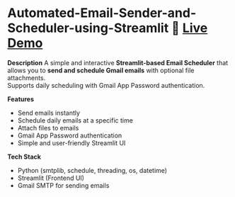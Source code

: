 # Automated-Email-Sender-and-Scheduler-using-Streamlit 🔗 [Live Demo](https://polapranithkumarreddy.github.io/Automated-Email-Sender-and-Scheduler-using-Streamlit/) 

**Description** 
A simple and interactive **Streamlit-based Email Scheduler** that allows you to **send and schedule Gmail emails** with optional file attachments.  
Supports daily scheduling with Gmail App Password authentication.

**Features**
- Send emails instantly  
- Schedule daily emails at a specific time  
- Attach files to emails  
- Gmail App Password authentication  
- Simple and user-friendly Streamlit UI  

**Tech Stack**
- Python (smtplib, schedule, threading, os, datetime)  
- Streamlit (Frontend UI)  
- Gmail SMTP for sending emails  

